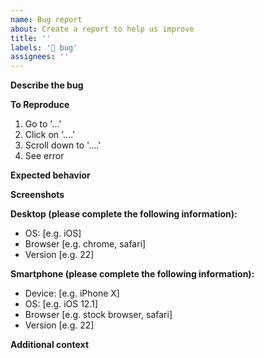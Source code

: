 ```yaml
---
name: Bug report
about: Create a report to help us improve
title: ''
labels: '🐛 bug'
assignees: ''
---
```


**Describe the bug**
<!-- A clear and concise description of what the bug is. -->

**To Reproduce**
<!-- Steps to reproduce the behavior: -->

1. Go to '...'
2. Click on '....'
3. Scroll down to '....'
4. See error

**Expected behavior**
<!-- A clear and concise description of what you expected to happen. -->

**Screenshots**
<!-- If applicable, add screenshots to help explain your problem. -->

**Desktop (please complete the following information):**

- OS: [e.g. iOS]
- Browser [e.g. chrome, safari]
- Version [e.g. 22]

**Smartphone (please complete the following information):**

- Device: [e.g. iPhone X]
- OS: [e.g. iOS 12.1]
- Browser [e.g. stock browser, safari]
- Version [e.g. 22]

**Additional context**
<!-- Add any other context about the problem here. -->
